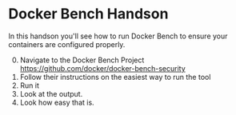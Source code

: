 # Docker Bench Handson

In this handson you'll see how to run Docker Bench to ensure your containers are configured properly.

0. Navigate to the Docker Bench Project 
   https://github.com/docker/docker-bench-security
0. Follow their instructions on the easiest way to run the tool
0. Run it 
0. Look at the output. 
0. Look how easy that is.